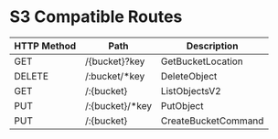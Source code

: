 # S3 Compatible Routes

| HTTP Method | Path                     | Description        |
|-------------|--------------------------|--------------------|
| GET         | /{bucket}?key            | GetBucketLocation  |
| DELETE      | /:bucket/*key            | DeleteObject       |
| GET         | /:{bucket}               | ListObjectsV2      |
| PUT         | /:{bucket}/*key          | PutObject          |
| PUT         | /:{bucket}               | CreateBucketCommand |